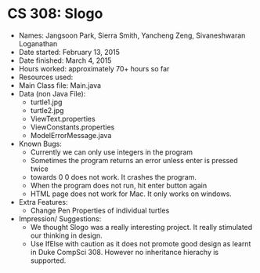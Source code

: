 CS 308: Slogo
===================

* Names: Jangsoon Park, Sierra Smith, Yancheng Zeng, Sivaneshwaran Loganathan
* Date started: February 13, 2015
* Date finished: March 4, 2015
* Hours worked: approximately 70+ hours so far
* Resources used:
* Main Class file: Main.java
* Data (non Java File): 
    * turtle1.jpg
    * turtle2.jpg
    * ViewText.properties
    * ViewConstants.properties
    * ModelErrorMessage.java
* Known Bugs:
    * Currently we can only use integers in the program
    * Sometimes the program returns an error unless enter is pressed twice
    * towards 0 0 does not work. It crashes the program.
    * When the program does not run, hit enter button again
    * HTML page does not work for Mac. It only works on windows.
* Extra Features:
    * Change Pen Properties of individual turtles
* Impression/ Suggestions:
	* We thought Slogo was a really interesting project. It really stimulated our thinking in design. 
	* Use IfElse with caution as it does not promote good design as learnt in Duke CompSci 308. However no inheritance hierachy is supported.

